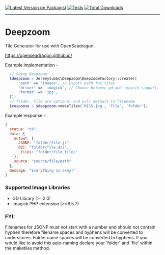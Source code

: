 [![Latest Version on Packagist](https://img.shields.io/packagist/v/jeremytubbs/deepzoom.svg?style=flat-square)](https://packagist.org/packages/jeremytubbs/deepzoom)
[![Tests](https://github.com/jeremytubbs/deepzoom/actions/workflows/run-tests.yml/badge.svg?branch=main)](https://github.com/jeremytubbs/deepzoom/actions/workflows/run-tests.yml)
[![Total Downloads](https://img.shields.io/packagist/dt/jeremytubbs/deepzoom.svg?style=flat-square)](https://packagist.org/packages/jeremytubbs/deepzoom)

---

# Deepzoom

Tile Generator for use with OpenSeadragon.

https://openseadragon.github.io/

Example implementation -

```php
  // Setup Deepzoom
  $deepzoom = Jeremytubbs\Deepzoom\DeepzoomFactory::create([
      'path' => 'images', // Export path for tiles
      'driver' => 'imagick', // Choose between gd and imagick support.
      'format' => 'jpg',
  ]);
  // folder, file are optional and will default to filename
  $response = $deepzoom->makeTiles('KISS.jpg', 'file', 'folder');
```

Example response -

```javascript
{
  status: "ok",
  data: {
    output: {
      JSONP: "folder/file.js",
      DZI: "folder/file.dzi",
      _files: "folder/file_files"
    },
    source: "source/file/path"
  },
  message: "Everything is okay!"
}
```

### Supported Image Libraries

-   GD Library (>=2.0)
-   Imagick PHP extension (>=6.5.7)

### FYI:

Filenames for JSONP must not start with a number and should not contain hyphen therefore filename spaces and hyphens will be converted to underscores. Folder name spaces will be converted to hyphens. If you would like to avoid this auto-naming declare your 'folder' and 'file' within the maketiles method.
